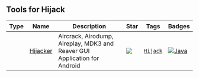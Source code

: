 
## Tools for Hijack

| Type | Name | Description | Star | Tags | Badges |
| --- | --- | --- | --- | --- | --- |
||[Hijacker](https://github.com/chrisk44/Hijacker)|Aircrack, Airodump, Aireplay, MDK3 and Reaver GUI Application for Android|![](https://img.shields.io/github/stars/chrisk44/Hijacker?label=%20)|[`Hijack`](/categorize/tags/Hijack.md)|[![Java](/images/java.png)](/categorize/langs/Java.md)|

